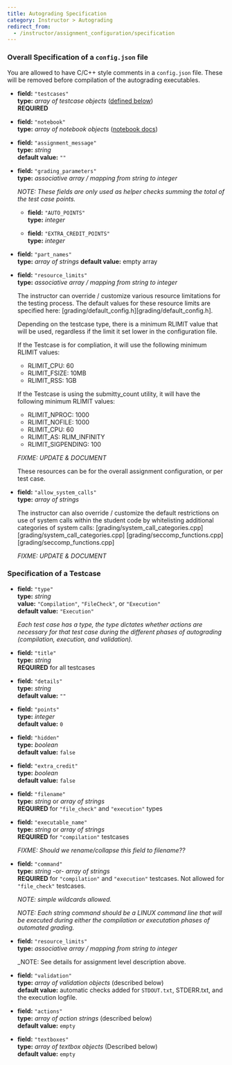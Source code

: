 ```yaml
---
title: Autograding Specification
category: Instructor > Autograding
redirect_from:
  - /instructor/assignment_configuration/specification
---
```



### Overall Specification of a ``config.json`` file

You are allowed to have C/C++ style comments in a `config.json` file.
These will be removed before compilation of the autograding
executables.  


* **field:** ``"testcases"``  
  **type:** _array of testcase objects_ ([defined below](#specification-of-a-testcase))  
  **REQUIRED**
  
* **field:** ``"notebook"``  
  **type:** _array of notebook objects_ ([notebook docs](notebook))


* **field:** ``"assignment_message"``  
  **type:** _string_  
  **default value:** ``""``


* **field:** ``"grading_parameters"``  
  **type:** _associative array / mapping from string to integer_

   _NOTE: These fields are only used as helper checks summing the
   total of the test case points._

   * **field:** ``"AUTO_POINTS"``  
     **type:** _integer_

   * **field:** ``"EXTRA_CREDIT_POINTS"``  
     **type:** _integer_



* **field:** ``"part_names"``  
  **type:** _array of strings_
  **default value:** empty array



* **field:** ``"resource_limits"``  
  **type:** _associative array / mapping from string to integer_

  The instructor can override / customize various resource limitations
  for the testing process.  The default values for these resource
  limits are specified here: [grading/default_config.h][grading/default_config.h].
  
  Depending on the testcase type, there is a minimum RLIMIT value that will be used,
  regardless if the limit it set lower in the configuration file.
  
  If the Testcase is for compliation, it will use the following minimum RLIMIT values:
  * RLIMIT_CPU: 60
  * RLIMIT_FSIZE: 10MB
  * RLIMIT_RSS: 1GB
  
  If the Testcase is using the submitty_count utility, it will have the following minimum RLIMIT values:
  * RLIMIT_NPROC: 1000
  * RLIMIT_NOFILE: 1000
  * RLIMIT_CPU: 60
  * RLIMIT_AS: RLIM_INFINITY
  * RLIMIT_SIGPENDING: 100

  _FIXME: UPDATE & DOCUMENT_

  These resources can be for the overall assignment configuration, or
  per test case.





* **field:** ``"allow_system_calls"``  
  **type:** _array of strings_  

  The instructor can also override / customize the default
  restrictions on use of system calls within the student code by
  whitelisting additional categories of system calls:
  [grading/system_call_categories.cpp][grading/system_call_categories.cpp]
  [grading/seccomp_functions.cpp][grading/seccomp_functions.cpp]

  _FIXME: UPDATE & DOCUMENT_



### Specification of a Testcase


* **field:** ``"type"``  
  **type:** _string_   
  **value:** ``"Compilation"``, ``"FileCheck"``, or ``"Execution"``  
  **default value:** ``"Execution"``  

  _Each test case has a type, the type dictates whether actions are
  necessary for that test case during the different phases of
  autograding (compilation, execution, and validation)._


* **field:** ``"title"``  
  **type:** _string_  
  **REQUIRED** for all testcases


* **field:** ``"details"``  
  **type:** _string_  
  **default value:** ``""``


* **field:** ``"points"``  
  **type:** _integer_  
  **default value:** ``0``    


* **field:** ``"hidden"``  
  **type:** _boolean_  
  **default value:** ``false``  


* **field:** ``"extra_credit"``  
  **type:** _boolean_  
  **default value:** ``false``


* **field:** ``"filename"``  
  **type:** _string_ or _array of strings_  
  **REQUIRED** for ``"file_check"`` and ``"execution"`` types


* **field:** ``"executable_name"``  
  **type:** _string_ or _array of strings_  
  **REQUIRED** for ``"compilation"`` testcases

  _FIXME:  Should we rename/collapse this field to filename??_


* **field:** ``"command"``  
  **type:** _string_ -or- _array of strings_  
  **REQUIRED** for ``"compilation"`` and ``"execution"`` testcases.  Not
    allowed for ``"file_check"`` testcases.

  _NOTE: simple wildcards allowed._

  _NOTE: Each string command should be a LINUX command line that will
  be executed during either the compilation or executation phases of
  automated grading._


* **field:** ``"resource_limits"``  
  **type:** _associative array / mapping from string to integer_

  _NOTE: See details for assignment level description above.


* **field:** ``"validation"``  
  **type:** _array of validation objects_ (described below)   
  **default value:**  automatic checks added for `STDOUT.txt`,
     STDERR.txt, and the execution logfile.

* **field:** ``"actions"``   
  **type:** _array of action strings_ (described below)   
  **default value:** ``empty``

* **field:** ``"textboxes"``  
  **type:** _array of textbox objects_  (Described below)  
  **default value:** ``empty``  

